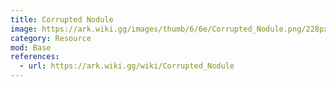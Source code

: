 ```yaml
---
title: Corrupted Nodule
image: https://ark.wiki.gg/images/thumb/6/6e/Corrupted_Nodule.png/228px-Corrupted_Nodule.png
category: Resource
mod: Base
references:
  - url: https://ark.wiki.gg/wiki/Corrupted_Nodule
---
```

